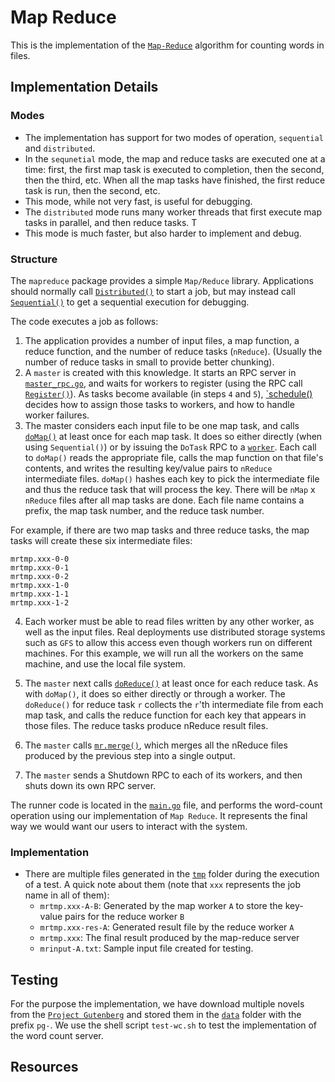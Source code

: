# Map Reduce

This is the implementation of the [`Map-Reduce`](http://nil.csail.mit.edu/6.824/2017/papers/mapreduce.pdf) algorithm for counting words in files.

## Implementation Details

### Modes

- The implementation has support for two modes of operation, `sequential` and `distributed`.
- In the `sequnetial` mode, the map and reduce tasks are executed one at a time: first, the first map task is executed to completion, then the second, then the third, etc. When all the map tasks have finished, the first reduce task is run, then the second, etc.
- This mode, while not very fast, is useful for debugging.
- The `distributed` mode runs many worker threads that first execute map tasks in parallel, and then reduce tasks. T
- This mode is much faster, but also harder to implement and debug.

### Structure

The `mapreduce` package provides a simple `Map/Reduce` library. Applications should normally call [`Distributed()`](./master.go) to start a job, but may instead call [`Sequential()`](./master.go) to get a sequential execution for debugging.

The code executes a job as follows:

1. The application provides a number of input files, a map function, a reduce function, and the number of reduce tasks (`nReduce`). (Usually the number of reduce tasks in small to provide better chunking).
2. A `master` is created with this knowledge. It starts an RPC server in [`master_rpc.go`](./master_rpc.go), and waits for workers to register (using the RPC call [`Register()`](./master.go)). As tasks become available (in steps `4` and `5`), [`schedule()](./schedule.go) decides how to assign those tasks to workers, and how to handle worker failures.
3. The master considers each input file to be one map task, and calls [`doMap()`](./common_map.go) at least once for each map task. It does so either directly (when using `Sequential()`) or by issuing the `DoTask` RPC to a [`worker`](./worker.go). Each call to `doMap()` reads the appropriate file, calls the map function on that file's contents, and writes the resulting key/value pairs to `nReduce` intermediate files. `doMap()` hashes each key to pick the intermediate file and thus the reduce task that will process the key. There will be `nMap` x `nReduce` files after all map tasks are done. Each file name contains a prefix, the map task number, and the reduce task number.

For example, if there are two map tasks and three reduce tasks, the map tasks will create these six intermediate files:

```
mrtmp.xxx-0-0
mrtmp.xxx-0-1
mrtmp.xxx-0-2
mrtmp.xxx-1-0
mrtmp.xxx-1-1
mrtmp.xxx-1-2
```

4. Each worker must be able to read files written by any other worker, as well as the input files. Real deployments use distributed storage systems such as `GFS` to allow this access even though workers run on different machines. For this example, we will run all the workers on the same machine, and use the local file system.

5. The `master` next calls [`doReduce()`](./common_reduce.go) at least once for each reduce task. As with `doMap()`, it does so either directly or through a worker. The `doReduce()` for reduce task `r` collects the `r`'th intermediate file from each map task, and calls the reduce function for each key that appears in those files. The reduce tasks produce nReduce result files.
6. The `master` calls [`mr.merge()`](./master_splitmerge.go), which merges all the nReduce files produced by the previous step into a single output.
7. The `master` sends a Shutdown RPC to each of its workers, and then shuts down its own RPC server.

The runner code is located in the [`main.go`](./main.go) file, and performs the word-count operation using our implementation of `Map Reduce`. It represents the final way we would want our users to interact with the system.

### Implementation

- There are multiple files generated in the [`tmp`](./tmp/) folder during the execution of a test. A quick note about them (note that `xxx` represents the job name in all of them):
  - `mrtmp.xxx-A-B`: Generated by the map worker `A` to store the key-value pairs for the reduce worker `B`
  - `mrtmp.xxx-res-A`: Generated result file by the reduce worker `A`
  - `mrtmp.xxx`: The final result produced by the map-reduce server
  - `mrinput-A.txt`: Sample input file created for testing.

## Testing

For the purpose the implementation, we have download multiple novels from the [`Project Gutenberg`](www.gutennberg.org) and stored them in the [`data`](../data/) folder with the prefix `pg-`. We use the shell script `test-wc.sh` to test the implementation of the word count server.

## Resources
